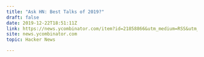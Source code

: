 ```yaml
---
title: "Ask HN: Best Talks of 2019?"
draft: false
date: 2019-12-22T18:51:11Z
link: https://news.ycombinator.com/item?id=21858866&utm_medium=RSS&utm_source=hune
site: news.ycombinator.com
topic: Hacker News  

---
```

